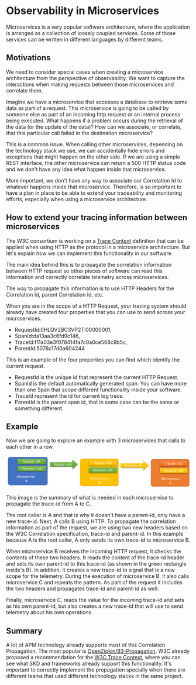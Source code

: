 # Observability in Microservices

Microservices is a very popular software architecture, where the application is arranged as a collection of loosely coupled services. Some of those services can be written in different languages by different teams.

## Motivations

We need to consider special cases when creating a microservice architecture from the perspective of observability. We want to capture the interactions when making requests between those microservices and correlate them.

Imagine we have a microservice that accesses a database to retrieve some data as part of a request. This microservice is going to be called by someone else as part of an incoming http request or an internal process being executed. What happens if a problem occurs during the retrieval of the data (or the update of the data)? How can we associate, or correlate, that this particular call failed in the destination microservice?

This is a common issue. When calling other microservices, depending on the technology stack we use, we can accidentally hide errors and exceptions that might happen on the other side. If we are using a simple REST interface, the other microservice can return a 500 HTTP status code and we don't have any idea what happen inside that microservice.

More important, we don't have any way to associate our Correlation Id to whatever happens inside that microservice. Therefore, is so important to have a plan in place to be able to extend your traceability and monitoring efforts, especially when using a microservice architecture.

## How to extend your tracing information between microservices

The W3C consortium is working on a [Trace Context](https://www.w3.org/TR/trace-context/) definition that can be applied when using HTTP as the protocol in a microservice architecture. But let's explain how we can implement this functionality in our software.

The main idea behind this is to propagate the correlation information between HTTP request so other pieces of software can read this information and correctly correlate telemetry across microservices.

The way to propagate this information is to use HTTP Headers for the Correlation Id, parent Correlation Id, etc.

When you are in the scope of a HTTP Request, your tracing system should already have created four properties that you can use to send across your microservices.

- RequestId:0HLQV2BC3VP2T:00000001,
- SpanId:da13aa3c6fd9c146,
- TraceId:f11a03e3f078414fa7c0a0ce568c8b5c,
- ParentId:5076c17d0a604244

This is an example of the four properties you can find which identify the current request.

- RequestId is the unique id that represent the current HTTP Request.
- SpanId is the default automatically generated span. You can have more than one Span that scope different functionality inside your software.
- TraceId represent the id for current log trace.
- ParentId is the parent span id, that in some case can be the same or something different.

## Example

Now we are going to explore an example with 3 microservices that calls to each other in a row.

![image](./microservices.png)

This image is the summary of what is needed in each microservice to propagate the trace-id from A to C.

The root caller is A and that is why it doesn't have a parent-id, only have a new trace-id. Next, A calls B using HTTP. To propagate the correlation information as part of the request, we are using two new headers based on the W3C Correlation specification, trace-id and parent-id. In this example because A is the root caller, A only sends its own trace-id to microservice B.

When microservice B receives the incoming HTTP request, it checks the contents of these two headers. It reads the content of the trace-id header and sets its own parent-id to this trace-id (as shown in the green rectangle inside's B). In addition, it creates a new trace-id to signal that is a new scope for the telemetry. During the execution of microservice B, it also calls microservice C and repeats the pattern. As part of the request it includes the two headers and propagates trace-id and parent-id as well.

Finally, microservice C, reads the value for the incoming trace-id and sets as his own parent-id, but also creates a new trace-id that will use to send telemetry about his own operations.

## Summary

A lot of APM technology already supports most of this Correlation Propagation. The most popular is [OpenZipkin/B3-Propagation](https://github.com/openzipkin/b3-propagation). W3C already proposed a recommendation for the [W3C Trace Context](https://www.w3.org/blog/2019/12/trace-context-enters-proposed-recommendation/), where you can see what SKD and frameworks already support this functionality. It's important to correctly implement the propagation specially when there are different teams that used different technology stacks in the same project.
